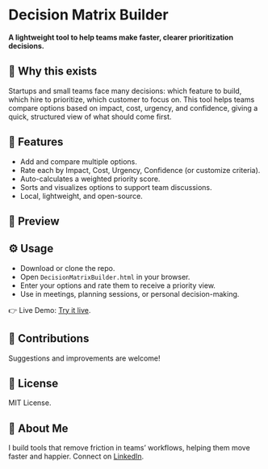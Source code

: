 # Decision Matrix Builder

**A lightweight tool to help teams make faster, clearer prioritization decisions.**

## 🚀 Why this exists

Startups and small teams face many decisions: which feature to build, which hire to prioritize, which customer to focus on. This tool helps teams compare options based on impact, cost, urgency, and confidence, giving a quick, structured view of what should come first.

## 🎯 Features

- Add and compare multiple options.
- Rate each by Impact, Cost, Urgency, Confidence (or customize criteria).
- Auto-calculates a weighted priority score.
- Sorts and visualizes options to support team discussions.
- Local, lightweight, and open-source.

## 👀 Preview


## ⚙️ Usage

- Download or clone the repo.
- Open `DecisionMatrixBuilder.html` in your browser.
- Enter your options and rate them to receive a priority view.
- Use in meetings, planning sessions, or personal decision-making.

👉 Live Demo: [Try it live](https://htmlpreview.github.io/?https://github.com/estebanherlein/TinyTools/blob/main/Decision%20Matrix%20Builder/DecisionMatrixBuilder.html). 

## 🤝 Contributions

Suggestions and improvements are welcome!

## 📜 License

MIT License.

## 👋 About Me

I build tools that remove friction in teams’ workflows, helping them move faster and happier. Connect on [LinkedIn](https://www.linkedin.com/in/esteban-herlein).